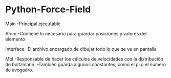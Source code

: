 # Python-Force-Field
Main
  -Principal ejecutable

Atom
  -Contiene lo necesario para guardar posiciones y valores del elemento

Interface
  -El archivo encargado de dibujar todo lo que se ve en pantalla

Mol
  -Responsable de hacer los cálculos de velocidades con la distribución de boltzmann.
  -También guarda algunos constantes, como el pi o el número de avogadro.
